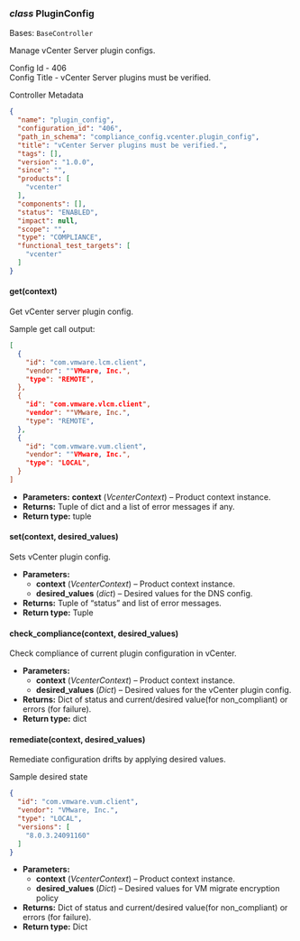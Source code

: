 ### *class* PluginConfig

Bases: `BaseController`

Manage vCenter Server plugin configs.

Config Id - 406
<br/>
Config Title - vCenter Server plugins must be verified.
<br/>

Controller Metadata
```json
{
  "name": "plugin_config",
  "configuration_id": "406",
  "path_in_schema": "compliance_config.vcenter.plugin_config",
  "title": "vCenter Server plugins must be verified.",
  "tags": [],
  "version": "1.0.0",
  "since": "",
  "products": [
    "vcenter"
  ],
  "components": [],
  "status": "ENABLED",
  "impact": null,
  "scope": "",
  "type": "COMPLIANCE",
  "functional_test_targets": [
    "vcenter"
  ]
}
```

#### get(context)

Get vCenter server plugin config.

Sample get call output:
<br/>
```json
[
  {
    "id": "com.vmware.lcm.client",
    "vendor": ""VMware, Inc.",
    "type": "REMOTE",
  },
  {
    "id": "com.vmware.vlcm.client",
    "vendor": ""VMware, Inc.",
    "type": "REMOTE",
  },
  {
    "id": "com.vmware.vum.client",
    "vendor": ""VMware, Inc.",
    "type": "LOCAL",
  }
]
```

* **Parameters:**
  **context** (*VcenterContext*) – Product context instance.
* **Returns:**
  Tuple of dict and a list of error messages if any.
* **Return type:**
  tuple

#### set(context, desired_values)

Sets vCenter plugin config.

* **Parameters:**
  * **context** (*VcenterContext*) – Product context instance.
  * **desired_values** (*dict*) – Desired values for the DNS config.
* **Returns:**
  Tuple of “status” and list of error messages.
* **Return type:**
  Tuple

#### check_compliance(context, desired_values)

Check compliance of current plugin configuration in vCenter.

* **Parameters:**
  * **context** (*VcenterContext*) – Product context instance.
  * **desired_values** (*Dict*) – Desired values for the vCenter plugin config.
* **Returns:**
  Dict of status and current/desired value(for non_compliant) or errors (for failure).
* **Return type:**
  dict

#### remediate(context, desired_values)

Remediate configuration drifts by applying desired values.

Sample desired state
<br/>
```json
{
  "id": "com.vmware.vum.client",
  "vendor": "VMware, Inc.",
  "type": "LOCAL",
  "versions": [
    "8.0.3.24091160"
  ]
}
```

* **Parameters:**
  * **context** (*VcenterContext*) – Product context instance.
  * **desired_values** (*Dict*) – Desired values for VM migrate encryption policy
* **Returns:**
  Dict of status and current/desired value(for non_compliant) or errors (for failure).
* **Return type:**
  Dict
